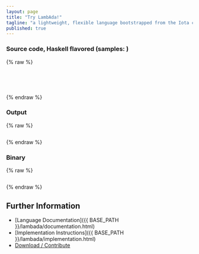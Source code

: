 ```yaml
---
layout: page
title: "Try LambAda!"
tagline: "a lightweight, flexible language bootstrapped from the Iota combinator"
published: true
---
```


<script src="runtime/jquery-1.11.2.min.js"></script>
<script src="runtime/asyncRuntimeClient.js"></script>
<script src="runtime/tools/IntelliHTML.js"></script>
<script>var libraryPath = "library/"; var runtimePath = "runtime/";</script>
<script src="runtime/tools/demoCommon.js"></script>
<script src="runtime/tools/demoTry.js"></script>

### Source code, Haskell flavored (samples: <span id="samples"></span>)
{% raw %}
<pre id='evalSrc' style="min-height: 50px"></pre>
{% endraw %}

### Output
{% raw %}
<pre id='evalRes'></pre>
{% endraw %}

### Binary
{% raw %}
<pre id='evalBin'></pre>
{% endraw %}

## Further Information
- [Language Documentation]({{ BASE_PATH }}/lambada/documentation.html)
- [Implementation Instructions]({{ BASE_PATH }}/lambada/implementation.html)
- [Download / Contribute](https://github.com/olydis/lambada)

<br>
